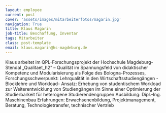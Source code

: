 ```yaml
---
layout: employee
current: post
cover: 'assets/images/mitarbeiterfotos/magarin.jpg'
navigation: True
title: Klaus Magarin
job-title: Beschaffung, Inventar
tags: Mitarbeiter
class: post-template
email: klaus.magarin@hs-magdeburg.de
---
```

  
Klaus arbeitet im QPL-Forschungsprojekt der Hochschule Magdeburg-Stendal „Qualitaet_h2“ – Qualität im Spannungsfeld von didaktischer Kompetenz und Modularisierung als Folge des Bologna-Prozesses, Forschungsschwerpunkt: Lehrqualität in den Wirtschaftsstudiengängen -Blocklehre und Workload- Ansatz: Erhebung von studentischem Workload zur Weiterentwicklung von Studiengängen im Sinne einer Optimierung der Studierbarkeit für heterogene Studierendengruppen Ausbildung: Dipl.-Ing. Maschinenbau Erfahrungen: Erwachsenenbildung, Projektmanagement, Beratung, Technologietransfer, technischer Vertrieb
